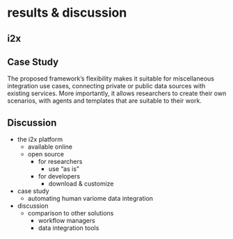 
# results & discussion

## i2x

## Case Study

The proposed framework’s flexibility makes it suitable for miscellaneous integration use cases, connecting private or public data sources with existing services. More importantly, it allows researchers to create their own scenarios, with agents and templates that are suitable to their work.

## Discussion

- the i2x platform
	- available online
	- open source
		- for researchers
			- use “as is”
		- for developers
			- download & customize
- case study
	- automating human variome data integration
- discussion
	- comparison to other solutions
		- workflow managers
		- data integration tools